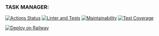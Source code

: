 ### TASK MANAGER:
[![Actions Status](https://github.com/SanichMakakich/python-project-52/workflows/hexlet-check/badge.svg)](https://github.com/SanichMakakich/python-project-52/actions)
[![Linter and Tests](https://github.com/SanichMyshkin/python-project-52/actions/workflows/django-test_and_lint.yml/badge.svg)](https://github.com/SanichMyshkin/python-project-52/actions/workflows/django-test_and_lint.yml)
[![Maintainability](https://api.codeclimate.com/v1/badges/9fbede7f94882cc43b8b/maintainability)](https://codeclimate.com/github/SanichMyshkin/python-project-52/maintainability)
[![Test Coverage](https://api.codeclimate.com/v1/badges/9fbede7f94882cc43b8b/test_coverage)](https://codeclimate.com/github/SanichMyshkin/python-project-52/test_coverage)

[![Deploy on Railway](https://railway.app/button.svg)](https://web-production-a9f18.up.railway.app/)